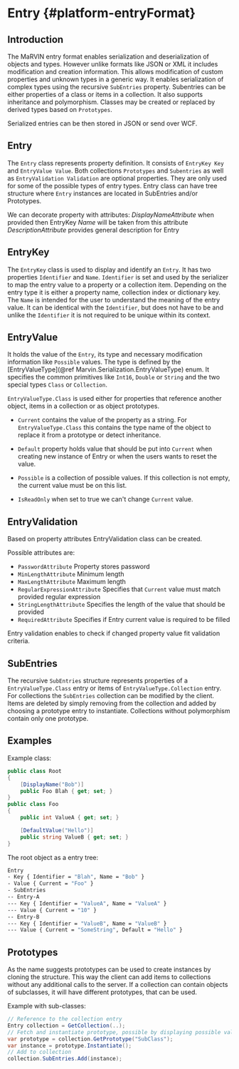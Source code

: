 Entry {#platform-entryFormat}
========
## Introduction

The MaRVIN entry format enables serialization and deserialization of objects and types. However unlike formats like JSON or XML it includes modification and creation information. This allows modification of custom properties and unknown types in a generic way. It enables serialization of complex types using the recursive `SubEntries` property. Subentries can be either properties of a class or items in a collection. It also supports inheritance and polymorphism. Classes may be created or replaced by derived types based on `Prototypes`.

Serialized entries can be then stored in JSON or send over WCF.

## Entry

The `Entry` class represents property definition. It consists of `EntryKey Key` and `EntryValue Value`. Both collections `Prototypes` and `Subentries` as well as `EntryValidation Validation` are optional properties. They are only used for some of the possible types of entry types. Entry class can have tree structure where `Entry` instances are located in SubEntries and/or Prototypes.

We can decorate property with attributes:
_DisplayNameAttribute_ when provided then EntryKey _Name_ will be taken from this attribute
_DescriptionAttribute_ provides general description for Entry

## EntryKey

The `EntryKey` class is used to display and identify an `Entry`. It has two properties `Identifier` and `Name`. `Identifier` is set and used by the serializer to map the entry value to a property or a collection item. Depending on the entry type it is either a property name, collection index or dictionary key. The `Name` is intended for the user to understand the meaning of the entry value. It can be identical with the `Identifier`, but does not have to be and unlike the `Identifier` it is not required to be unique within its context.

## EntryValue

It holds the value of the `Entry`, its type and necessary modification information like `Possible` values. The type is defined by the [EntryValueType](@ref Marvin.Serialization.EntryValueType) enum. It specifies the common primitives like `Int16`, `Double` or `String` and the two special types `Class` or `Collection`.

`EntryValueType.Class` is used either for properties that reference another object, items in a collection or as object prototypes. 

* `Current` contains the value of the property as a string. For `EntryValueType.Class` this contains the type name of the object to replace it from a prototype or detect inheritance.

* `Default` property holds value that should be put into `Current` when creating new instance of Entry or when the users wants to reset the value.

* `Possible` is a collection of possible values. If this collection is not empty, the current value must be on this list.

* `IsReadOnly` when set to true we can't change `Current` value.

## EntryValidation

Based on property attributes EntryValidation class can be created.

Possible attributes are:
* `PasswordAttribute` Property stores password
* `MinLengthAttribute` Minimum length
* `MaxLengthAttribute` Maximum length
* `RegularExpressionAttribute` Specifies that `Current` value must match provided regular expression 
* `StringLengthAttribute` Specifies the length of the value that should be provided 
* `RequiredAttribute` Specifies if Entry current value is required to be filled

Entry validation enables to check if changed property value fit validation criteria.

## SubEntries

The recursive `SubEntries` structure represents properties of a `EntryValueType.Class` entry or items of `EntryValueType.Collection` entry. For collections the `SubEntries` collection can be modified by the client. Items are deleted by simply removing from the collection and added by choosing a prototype entry to instantiate. Collections without polymorphism contain only one prototype.

## Examples

Example class:

````cs
public class Root
{
    [DisplayName("Bob")]
    public Foo Blah { get; set; }
}
public class Foo
{
    public int ValueA { get; set; }

    [DefaultValue("Hello")]
    public string ValueB { get; set; }
}
````

The root object as a entry tree:

````sh
Entry
- Key { Identifier = "Blah", Name = "Bob" }
- Value { Current = "Foo" }
- SubEntries
-- Entry-A
--- Key { Identifier = "ValueA", Name = "ValueA" }
--- Value { Current = "10" }
-- Entry-B
--- Key { Identifier = "ValueB", Name = "ValueB" }
--- Value { Current = "SomeString", Default = "Hello" }
````

## Prototypes

As the name suggests prototypes can be used to create instances by cloning the structure. This way the client can add items to collections without any additional calls to the server. If a collection can contain objects of subclasses, it will have different prototypes, that can be used.

Example with sub-classes:

````cs
// Reference to the collection entry
Entry collection = GetCollection(..);
// Fetch and instantiate prototype, possible by displaying possible values as drop-down box
var prototype = collection.GetPrototype("SubClass");
var instance = prototype.Instantiate();
// Add to collection
collection.SubEntries.Add(instance);
````
